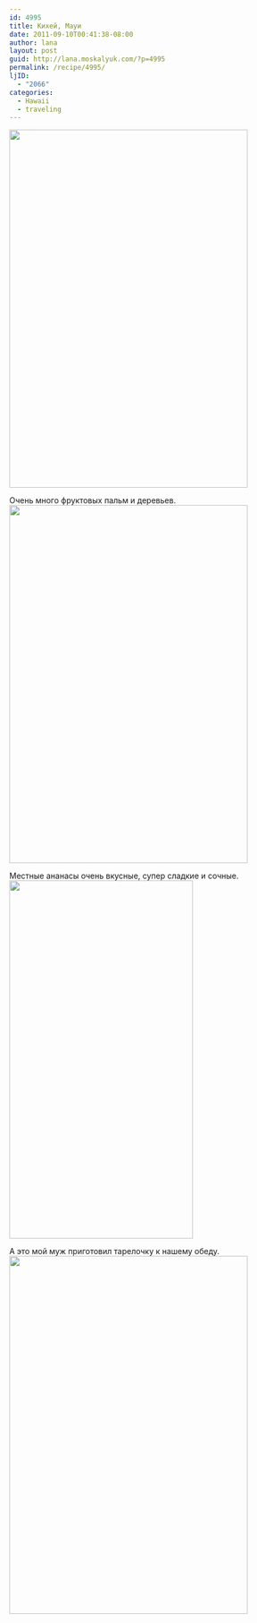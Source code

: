```yaml
---
id: 4995
title: Кихей, Мауи
date: 2011-09-10T00:41:38-08:00
author: lana
layout: post
guid: http://lana.moskalyuk.com/?p=4995
permalink: /recipe/4995/
ljID:
  - "2066"
categories:
  - Hawaii
  - traveling
---
```

<img loading="lazy" class="alignnone" title="Kihei" src="http://farm7.static.flickr.com/6208/6131894635_a98541a66c_z.jpg" alt="" width="427" height="640" />

Очень много фруктовых пальм и деревьев.  
<img loading="lazy" class="alignnone" title="Kihei" src="http://farm7.static.flickr.com/6086/6131088892_ec5fa52a14_z.jpg" alt="" width="427" height="640" /> 

Местные ананасы очень вкусные, супер сладкие и сочные.  
<img loading="lazy" class="alignnone" title="pineapple" src="http://farm7.static.flickr.com/6064/6132446422_142cf0e748_z.jpg" alt="" width="329" height="640" /> 

А это мой муж приготовил тарелочку к нашему обеду.  
<img loading="lazy" class="alignnone" title="passionfruit" src="http://farm7.static.flickr.com/6154/6131906745_a1dc348f56_z.jpg" alt="" width="427" height="640" />